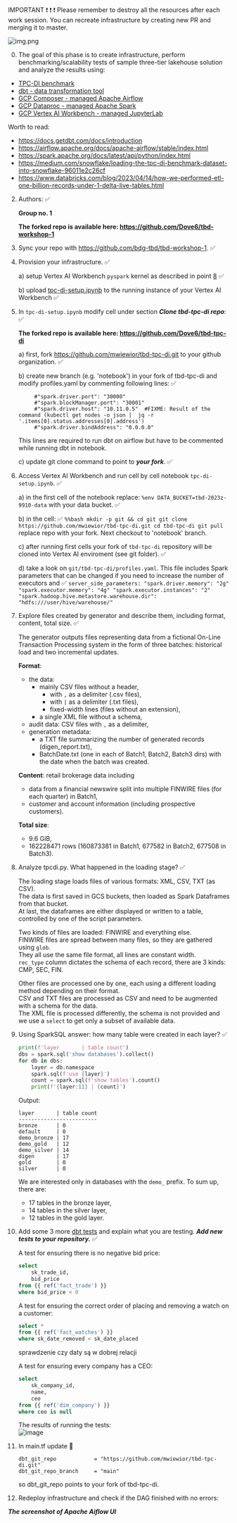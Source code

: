 IMPORTANT ❗ ❗ ❗ Please remember to destroy all the resources after each work session. You can recreate infrastructure by creating new PR and merging it to master.

![img.png](doc/figures/destroy.png)

0. The goal of this phase is to create infrastructure, perform benchmarking/scalability tests of sample three-tier lakehouse solution and analyze the results using:
* [TPC-DI benchmark](https://www.tpc.org/tpcdi/)
* [dbt - data transformation tool](https://www.getdbt.com/)
* [GCP Composer - managed Apache Airflow](https://cloud.google.com/composer?hl=pl)
* [GCP Dataproc - managed Apache Spark](https://spark.apache.org/)
* [GCP Vertex AI Workbench - managed JupyterLab](https://cloud.google.com/vertex-ai-notebooks?hl=pl)

Worth to read:
* https://docs.getdbt.com/docs/introduction
* https://airflow.apache.org/docs/apache-airflow/stable/index.html
* https://spark.apache.org/docs/latest/api/python/index.html
* https://medium.com/snowflake/loading-the-tpc-di-benchmark-dataset-into-snowflake-96011e2c26cf
* https://www.databricks.com/blog/2023/04/14/how-we-performed-etl-one-billion-records-under-1-delta-live-tables.html

2. Authors: ✅

   **Group no. 1**

   **The forked repo is available here: https://github.com/Dove6/tbd-workshop-1**

3. Sync your repo with https://github.com/bdg-tbd/tbd-workshop-1. ✅

4. Provision your infrastructure. ✅

    a) setup Vertex AI Workbench `pyspark` kernel as described in point [8](https://github.com/Dove6/tbd-workshop-1/tree/master#project-setup) ✅

    b) upload [tpc-di-setup.ipynb](https://github.com/Dove6/tbd-workshop-1/blob/master/notebooks/tpc-di-setup.ipynb) to 
the running instance of your Vertex AI Workbench ✅

5. In `tpc-di-setup.ipynb` modify cell under section ***Clone tbd-tpc-di repo***: ✅

   **The forked repo is available here: https://github.com/Dove6/tbd-tpc-di**

   a) first, fork https://github.com/mwiewior/tbd-tpc-di.git to your github organization. ✅

   b) create new branch (e.g. 'notebook') in your fork of tbd-tpc-di and modify profiles.yaml by commenting following lines: ✅
   ```  
        #"spark.driver.port": "30000"
        #"spark.blockManager.port": "30001"
        #"spark.driver.host": "10.11.0.5"  #FIXME: Result of the command (kubectl get nodes -o json |  jq -r '.items[0].status.addresses[0].address')
        #"spark.driver.bindAddress": "0.0.0.0"
   ```
   This lines are required to run dbt on airflow but have to be commented while running dbt in notebook.

   c) update git clone command to point to ***your fork***. ✅

6. Access Vertex AI Workbench and run cell by cell notebook `tpc-di-setup.ipynb`. ✅

    a) in the first cell of the notebook replace: `%env DATA_BUCKET=tbd-2023z-9910-data` with your data bucket. ✅

    b) in the cell: ✅
         ```%%bash
         mkdir -p git && cd git
         git clone https://github.com/mwiewior/tbd-tpc-di.git
         cd tbd-tpc-di
         git pull
         ```
      replace repo with your fork. Next checkout to 'notebook' branch.
   
    c) after running first cells your fork of `tbd-tpc-di` repository will be cloned into Vertex AI  enviroment (see git folder). ✅

    d) take a look on `git/tbd-tpc-di/profiles.yaml`. This file includes Spark parameters that can be changed if you need to increase the number of executors and ✅
        ```
         server_side_parameters:
             "spark.driver.memory": "2g"
             "spark.executor.memory": "4g"
             "spark.executor.instances": "2"
             "spark.hadoop.hive.metastore.warehouse.dir": "hdfs:///user/hive/warehouse/"
        ```


7. Explore files created by generator and describe them, including format, content, total size. ✅

   The generator outputs files representing data from a fictional On-Line Transaction Processing system in the form of three batches: historical load and two incremental updates.

   **Format**:
   - the data:
     - mainly CSV files without a header,
       - with `,` as a delimiter (.csv files),
       - with `|` as a delimiter (.txt files),
       - fixed-width lines (files without an extension),
     - a single XML file without a schema,
   - audit data: CSV files with `,` as a delimiter,
   - generation metadata:
     - a TXT file summarizing the number of generated records (digen_report.txt),
     - BatchDate.txt (one in each of Batch1, Batch2, Batch3 dirs) with the date when the batch was created.

   **Content**: retail brokerage data including
   - data from a financial newswire split into multiple FINWIRE files (for each quarter) in Batch1,
   - customer and account information (including prospective customers).

   **Total size**:  
   - 9.6 GiB,
   - 162228471 rows (160873381 in Batch1, 677582 in Batch2, 677508 in Batch3).

8. Analyze tpcdi.py. What happened in the loading stage? ✅

   The loading stage loads files of various formats: XML, CSV, TXT (as CSV).  
   The data is first saved in GCS buckets, then loaded as Spark Dataframes from that bucket.  
   At last, the dataframes are either displayed or written to a table, controlled by one of the script parameters.
    
   Two kinds of files are loaded: FINWIRE and everything else.  
   FINWIRE files are spread between many files, so they are gathered using `glob`.  
   They all use the same file format, all lines are constant width.  
   `rec_type` column dictates the schema of each record, there are 3 kinds: CMP, SEC, FIN.
    
   Other files are processed one by one, each using a different loading method depending on their format.  
   CSV and TXT files are processed as CSV and need to be augmented with a schema for the data.  
   The XML file is processed differently, the schema is not provided and we use a `select` to get only a subset of available data.

9. Using SparkSQL answer: how many table were created in each layer? ✅

   ```python
   print(f'layer       | table count')
   dbs = spark.sql('show databases').collect()
   for db in dbs:
       layer = db.namespace
       spark.sql(f'use {layer}')
       count = spark.sql(f'show tables').count()
       print(f'{layer:11} | {count}')
   ```

   Output:
   ```
   layer       | table count
   -------------------------
   bronze      | 0
   default     | 0
   demo_bronze | 17
   demo_gold   | 12
   demo_silver | 14
   digen       | 17
   gold        | 0
   silver      | 0
   ```

   We are interested only in databases with the `demo_` prefix. To sum up, there are:
   - 17 tables in the bronze layer,
   - 14 tables in the silver layer,
   - 12 tables in the gold layer.

10. Add some 3 more [dbt tests](https://docs.getdbt.com/docs/build/tests) and explain what you are testing. ***Add new tests to your repository.*** ✅

    A test for ensuring there is no negative bid price:
    ```sql
    select
        sk_trade_id,
        bid_price
    from {{ ref('fact_trade') }} 
    where bid_price < 0
    ```

    A test for ensuring the correct order of placing and removing a watch on a customer:
    ```sql
    select *
    from {{ ref('fact_watches') }} 
    where sk_date_removed < sk_date_placed
    ```

    sprawdzenie czy daty są w dobrej relacji

    A test for ensuring every company has a CEO:
    ```sql
    select 
        sk_company_id,
        name,
        ceo
    from {{ ref('dim_company') }}
    where ceo is null
    ```

    The results of running the tests:  
    ![image](https://github.com/Dove6/tbd-workshop-1/assets/24943032/43aa67e7-80a1-4d3d-9f83-ac75cd2c49cb)

11. In main.tf update 🔄
    ```
    dbt_git_repo            = "https://github.com/mwiewior/tbd-tpc-di.git"
    dbt_git_repo_branch     = "main"
    ```
    so dbt_git_repo points to your fork of tbd-tpc-di. 

12. Redeploy infrastructure and check if the DAG finished with no errors:

***The screenshot of Apache Aiflow UI***
